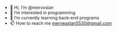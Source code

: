 - 👋 Hi, I’m @mervxslan
- 👀 I’m interested in programming
- 🌱 I’m currently learning back-end programs
- 📫 How to reach me merveaslan5530@gmail.com


